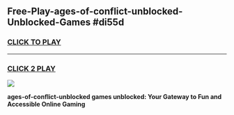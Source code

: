 
## Free-Play-ages-of-conflict-unblocked-Unblocked-Games #di55d
<h3>
<a href="https://news.freeplayer.one?title=ages-of-conflict-unblocked&ref=8M">CLICK TO PLAY</a></h3>
<hr>

<h3>
<a href="https://news.freeplayer.one?title=ages-of-conflict-unblocked&ref=8M">CLICK 2 PLAY</a>
  
</h3>

<a href="https://news.freeplayer.one?title=ages-of-conflict-unblocked&ref=8M"><img src="https://clearcache.store/games.png"></a>


**ages-of-conflict-unblocked games unblocked: Your Gateway to Fun and Accessible Online Gaming**
